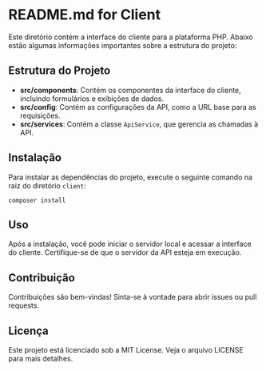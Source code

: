 # README.md for Client

Este diretório contém a interface do cliente para a plataforma PHP. Abaixo estão algumas informações importantes sobre a estrutura do projeto:

## Estrutura do Projeto

- **src/components**: Contém os componentes da interface do cliente, incluindo formulários e exibições de dados.
- **src/config**: Contém as configurações da API, como a URL base para as requisições.
- **src/services**: Contém a classe `ApiService`, que gerencia as chamadas à API.

## Instalação

Para instalar as dependências do projeto, execute o seguinte comando na raiz do diretório `client`:

```
composer install
```

## Uso

Após a instalação, você pode iniciar o servidor local e acessar a interface do cliente. Certifique-se de que o servidor da API esteja em execução.

## Contribuição

Contribuições são bem-vindas! Sinta-se à vontade para abrir issues ou pull requests.

## Licença

Este projeto está licenciado sob a MIT License. Veja o arquivo LICENSE para mais detalhes.